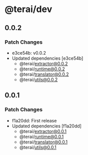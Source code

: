 # @terai/dev

## 0.0.2

### Patch Changes

- e3ce54b: v0.0.2
- Updated dependencies [e3ce54b]
  - @terai/extractor@0.0.2
  - @terai/runtime@0.0.2
  - @terai/translator@0.0.2
  - @terai/utils@0.0.2

## 0.0.1

### Patch Changes

- f1a20dd: First release
- Updated dependencies [f1a20dd]
  - @terai/extractor@0.0.1
  - @terai/runtime@0.0.1
  - @terai/translator@0.0.1
  - @terai/utils@0.0.1
